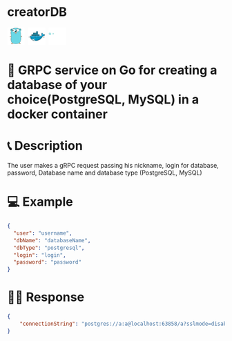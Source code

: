 # creatorDB

<div>
  <img src="https://github.com/devicons/devicon/blob/master/icons/go/go-original.svg" title="go" alt="go" width="40" height="40"/>&nbsp;
  <img src="https://github.com/devicons/devicon/blob/master/icons/docker/docker-original.svg" title="docker" alt="docker" width="40" height="40"/>&nbsp;
  <img src="https://github.com/devicons/devicon/blob/master/icons/grpc/grpc-original.svg" title="grpc" alt=grpc" width="40" height="40"/>&nbsp;
</div>

# 🐣 GRPC service on Go for creating a database of your choice(PostgreSQL, MySQL) in a docker container

# 📞 Description

The user makes a gRPC request passing his nickname, login for database, password, Database name and database type (PostgreSQL, MySQL)

# 💻 Example

```json
{
  "user": "username",
  "dbName": "databaseName",
  "dbType": "postgresql",
  "login": "login",
  "password": "password"
}
```
# 🏴‍☠️ Response 

```json
{
    "connectionString": "postgres://a:a@localhost:63858/a?sslmode=disable"
}
```
